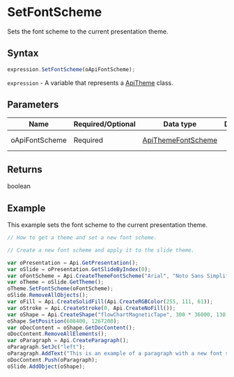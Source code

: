# SetFontScheme

Sets the font scheme to the current presentation theme.

## Syntax

```javascript
expression.SetFontScheme(oApiFontScheme);
```

`expression` - A variable that represents a [ApiTheme](../ApiTheme.md) class.

## Parameters

| **Name** | **Required/Optional** | **Data type** | **Default** | **Description** |
| ------------- | ------------- | ------------- | ------------- | ------------- |
| oApiFontScheme | Required | [ApiThemeFontScheme](../../ApiThemeFontScheme/ApiThemeFontScheme.md) |  | Theme font scheme. |

## Returns

boolean

## Example

This example sets the font scheme to the current presentation theme.

```javascript editor-pptx
// How to get a theme and set a new font scheme.

// Create a new font scheme and apply it to the slide theme.

var oPresentation = Api.GetPresentation();
var oSlide = oPresentation.GetSlideByIndex(0);
var oFontScheme = Api.CreateThemeFontScheme("Arial", "Noto Sans Simplified Chinese", "Arabic", "Times New Roman", "Noto Serif Simplified Chinese", "Arabic", "New font scheme");
var oTheme = oSlide.GetTheme();
oTheme.SetFontScheme(oFontScheme);
oSlide.RemoveAllObjects();
var oFill = Api.CreateSolidFill(Api.CreateRGBColor(255, 111, 61));
var oStroke = Api.CreateStroke(0, Api.CreateNoFill());
var oShape = Api.CreateShape("flowChartMagneticTape", 300 * 36000, 130 * 36000, oFill, oStroke);
oShape.SetPosition(608400, 1267200);
var oDocContent = oShape.GetDocContent();
oDocContent.RemoveAllElements();
var oParagraph = Api.CreateParagraph();
oParagraph.SetJc("left");
oParagraph.AddText("This is an example of a paragraph with a new font scheme set.");
oDocContent.Push(oParagraph);
oSlide.AddObject(oShape);
```
